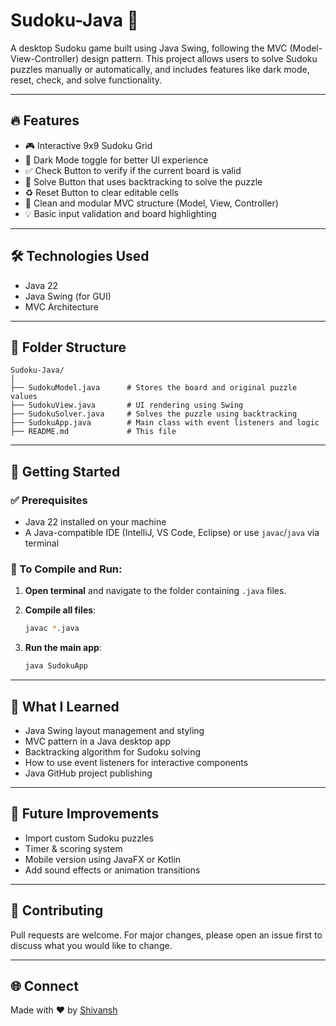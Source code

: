# Sudoku-Java 🧩

A desktop Sudoku game built using Java Swing, following the MVC (Model-View-Controller) design pattern. This project allows users to solve Sudoku puzzles manually or automatically, and includes features like dark mode, reset, check, and solve functionality.

---

## 🔥 Features

- 🎮 Interactive 9x9 Sudoku Grid
- 🌙 Dark Mode toggle for better UI experience
- ✅ Check Button to verify if the current board is valid
- 🧠 Solve Button that uses backtracking to solve the puzzle
- ♻️ Reset Button to clear editable cells
- 📐 Clean and modular MVC structure (Model, View, Controller)
- 💡 Basic input validation and board highlighting

---

## 🛠 Technologies Used

- Java 22
- Java Swing (for GUI)
- MVC Architecture

---

## 📂 Folder Structure

```plaintext
Sudoku-Java/
│
├── SudokuModel.java      # Stores the board and original puzzle values
├── SudokuView.java       # UI rendering using Swing
├── SudokuSolver.java     # Solves the puzzle using backtracking
├── SudokuApp.java        # Main class with event listeners and logic
├── README.md             # This file
```

---

## 🚀 Getting Started

### ✅ Prerequisites

- Java 22 installed on your machine
- A Java-compatible IDE (IntelliJ, VS Code, Eclipse) or use `javac`/`java` via terminal

### 🧾 To Compile and Run:

1. **Open terminal** and navigate to the folder containing `.java` files.

2. **Compile all files**:
   ```bash
   javac *.java
   ```

3. **Run the main app**:
   ```bash
   java SudokuApp
   ```

---



## 🤔 What I Learned

- Java Swing layout management and styling
- MVC pattern in a Java desktop app
- Backtracking algorithm for Sudoku solving
- How to use event listeners for interactive components
- Java GitHub project publishing

---

## 🧠 Future Improvements

- Import custom Sudoku puzzles
- Timer & scoring system
- Mobile version using JavaFX or Kotlin
- Add sound effects or animation transitions

---


## 🙌 Contributing

Pull requests are welcome. For major changes, please open an issue first to discuss what you would like to change.

---

## 🌐 Connect

Made with ❤️ by [Shivansh](https://github.com/shivansh8900)
